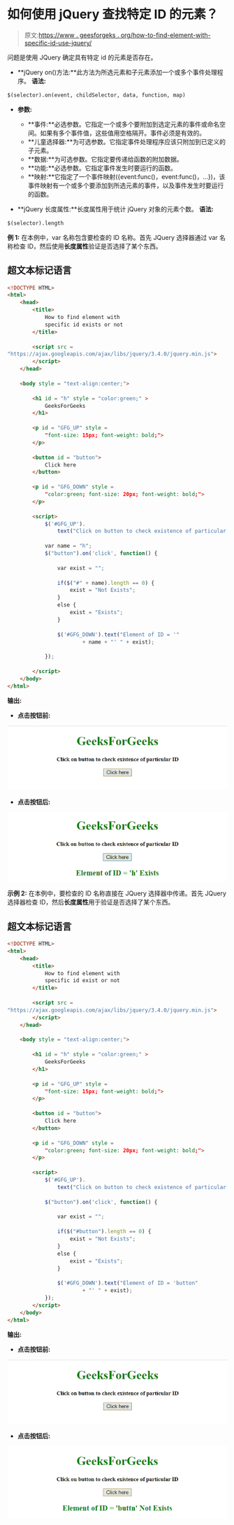 # 如何使用 jQuery 查找特定 ID 的元素？

> 原文:[https://www . geesforgeks . org/how-to-find-element-with-specific-id-use-jquery/](https://www.geeksforgeeks.org/how-to-find-element-with-specific-id-using-jquery/)

问题是使用 JQuery 确定具有特定 id 的元素是否存在。

*   **jQuery on()方法:**此方法为所选元素和子元素添加一个或多个事件处理程序。
    **语法:**

```html
$(selector).on(event, childSelector, data, function, map)
```

*   **参数:**
    *   **事件:**必选参数。它指定一个或多个要附加到选定元素的事件或命名空间。如果有多个事件值，这些值用空格隔开。事件必须是有效的。
    *   **儿童选择器:**为可选参数。它指定事件处理程序应该只附加到已定义的子元素。
    *   **数据:**为可选参数。它指定要传递给函数的附加数据。
    *   **功能:**必选参数。它指定事件发生时要运行的函数。
    *   **映射:**它指定了一个事件映射({event:func()，event:func()，…})，该事件映射有一个或多个要添加到所选元素的事件，以及事件发生时要运行的函数。

*   **jQuery 长度属性:**长度属性用于统计 jQuery 对象的元素个数。
    **语法:**

```html
$(selector).length
```

**例 1:** 在本例中，var 名称包含要检查的 ID 名称。首先 JQuery 选择器通过 var 名称检查 ID，然后使用**长度属性**验证是否选择了某个东西。

## 超文本标记语言

```html
<!DOCTYPE HTML>
<html>
    <head>
        <title>
            How to find element with
            specific id exists or not
        </title>

        <script src =
"https://ajax.googleapis.com/ajax/libs/jquery/3.4.0/jquery.min.js">
        </script>
    </head>

    <body style = "text-align:center;">

        <h1 id = "h" style = "color:green;" >
            GeeksForGeeks
        </h1>

        <p id = "GFG_UP" style =
            "font-size: 15px; font-weight: bold;">
        </p>

        <button id = "button">
            Click here
        </button>

        <p id = "GFG_DOWN" style =
            "color:green; font-size: 20px; font-weight: bold;">
        </p>

        <script>
            $('#GFG_UP').
                text("Click on button to check existence of particular ID");

            var name = "h";
            $("button").on('click', function() {

                var exist = "";

                if($("#" + name).length == 0) {
                    exist = "Not Exists";
                }
                else {
                    exist = "Exists";
                }

                $('#GFG_DOWN').text("Element of ID = '"
                        + name + "' " + exist);

            });

        </script>
    </body>
</html>                   
```

**输出:**

*   **点击按钮前:**

![](img/83d146210dfa4809ef4a40df74df120f.png)

*   **点击按钮后:**

![](img/6fa4cfd18dedd507b22bd25faa91fa98.png)

**示例 2:** 在本例中，要检查的 ID 名称直接在 JQuery 选择器中传递。首先 JQuery 选择器检查 ID，然后**长度属性**用于验证是否选择了某个东西。

## 超文本标记语言

```html
<!DOCTYPE HTML>
<html>
    <head>
        <title>
            How to find element with
            specific id exist or not
        </title>

        <script src =
"https://ajax.googleapis.com/ajax/libs/jquery/3.4.0/jquery.min.js">
        </script>
    </head>

    <body style = "text-align:center;">

        <h1 id = "h" style = "color:green;" >
            GeeksForGeeks
        </h1>

        <p id = "GFG_UP" style =
            "font-size: 15px; font-weight: bold;">
        </p>

        <button id = "button">
            Click here
        </button>

        <p id = "GFG_DOWN" style =
            "color:green; font-size: 20px; font-weight: bold;">
        </p>

        <script>
            $('#GFG_UP').
                text("Click on button to check existence of particular ID");

            $("button").on('click', function() {

                var exist = "";

                if($("#button").length == 0) {
                    exist = "Not Exists";
                }
                else {
                    exist = "Exists";
                }

                $('#GFG_DOWN').text("Element of ID = 'button"
                        + "' " + exist);
            });
        </script>
    </body>
</html>                   
```

**输出:**

*   **点击按钮前:**

![](img/83d146210dfa4809ef4a40df74df120f.png)

*   **点击按钮后:**

![](img/d5e6d6fb6b0dbb1d18a6e79c2bc27c4d.png)